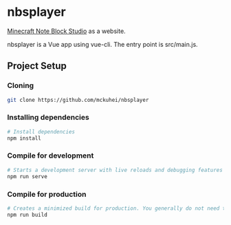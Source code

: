 # nbsplayer

[Minecraft Note Block Studio](https://github.com/HielkeMinecraft/OpenNoteBlockStudio) as a website.

nbsplayer is a Vue app using vue-cli. The entry point is src/main.js.

## Project Setup

### Cloning

```bash
git clone https://github.com/mckuhei/nbsplayer
```

### Installing dependencies

```bash
# Install dependencies
npm install
```

### Compile for development

```bash
# Starts a development server with live reloads and debugging features enabled.
npm run serve
```

### Compile for production

```bash
# Creates a minimized build for production. You generally do not need to do this -- the source is automatically compiled and deployed when a commit is made to master.
npm run build
```
